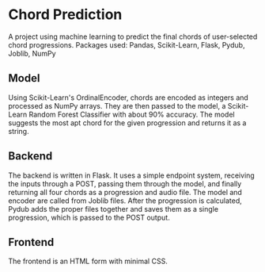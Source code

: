 # Chord Prediction 
A project using machine learning to predict the final chords of user-selected chord progressions. Packages used: Pandas, Scikit-Learn, Flask, Pydub, Joblib, NumPy

## Model
Using Scikit-Learn's OrdinalEncoder, chords are encoded as integers and processed as NumPy arrays. They are then passed to the model, a Scikit-Learn Random Forest Classifier with about 90% accuracy. The model suggests the most apt chord for the given progression and returns it as a string.

## Backend
The backend is written in Flask. It uses a simple endpoint system, receiving the inputs through a POST, passing them through the model, and finally returning all four chords as a progression and audio file. The model and encoder are called from Joblib files. After the progression is calculated, Pydub adds the proper files together and saves them as a single progression, which is passed to the POST output.

## Frontend
The frontend is an HTML form with minimal CSS.
